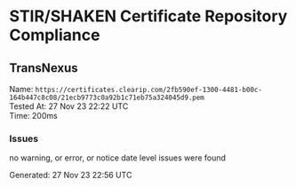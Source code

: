 # STIR/SHAKEN Certificate Repository Compliance

## TransNexus

Name: `https://certificates.clearip.com/2fb590ef-1300-4481-b00c-164b447c8c08/21ecb9773c0a92b1c71eb75a324045d9.pem`\
Tested At: 27 Nov 23 22:22 UTC\
Time: 200ms

### Issues

no warning, or error, or notice date level issues were found

Generated: 27 Nov 23 22:56 UTC